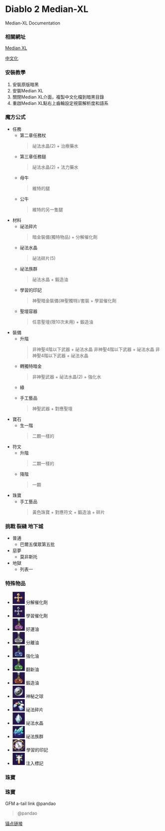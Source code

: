 # Diablo 2 Median-XL
Median-XL Documentation

### 相關網址

[Median XL](https://www.median-xl.com/)

[中文化](https://drive.google.com/drive/folders/1CUXpvFurxp30d-V_qqvnzP39B0U_Bv9b?usp=sharing
)

### 安裝教學

1. 安裝原版暗黑
2. 安裝Median XL
3. 關閉Median XL介面，複製中文化檔到暗黑目錄
4. 重啟Median XL點右上齒輪設定視窗解析度和語系

### 魔方公式
+ 任務
    + 第二章任務杖
        >祕法水晶(2) + 治療藥水
    + 第三章任務鎚
        >祕法水晶(2) + 法力藥水
    + 母牛
        >維特的腿
    + 公牛
        >維特的另一隻腿
+ 材料
    + 祕法碎片
        >暗金裝備(獨特物品) + 分解催化劑
    + 祕法水晶
        >祕法碎片(5)
    + 祕法族群
        >祕法水晶 + 鍛造油
    + 學習的印記
        >神聖暗金裝備(神聖獨特)/套裝 + 學習催化劑
    + 聖壇容器
        >任意聖壇(限10次未用) + 鍛造油
+ 裝備
    + 升階
        >非神聖4階以下武器 + 祕法水晶
        >非神聖4階以下武器 + 祕法水晶
        >非神聖4階以下武器 + 祕法水晶
    + 轉獨特暗金
        >非神聖武器 + 祕法水晶(2) + 強化水
    + 綠
        >
    + 手工藝品
        >神聖武器 + 對應聖壇
+ 寶石
    + 生一階
        >二顆一樣的
+ 符文
    + 升階
        >二顆一樣的
    + 降階
        >一顆
+ 珠寶
    + 手工藝品
        >黃色珠寶 + 對應符文 + 鍛造油 + 碎片

### 挑戰 裂縫 地下城
+ 普通
    + 巴爾五僕眾第五批
+ 惡夢
    + 莫非斯托
+ 地獄
    + 列表一

### 特殊物品
+ ![](https://github.com/zeen828/Diablo2_Median-XL/blob/master/images/分解催化劑.png) 分解催化劑
+ ![](https://github.com/zeen828/Diablo2_Median-XL/blob/master/images/學習催化劑.png) 學習催化劑
+ ![](https://github.com/zeen828/Diablo2_Median-XL/blob/master/images/好運油.png) 好運油
+ ![](https://github.com/zeen828/Diablo2_Median-XL/blob/master/images/分離油.png) 分離油
+ ![](https://github.com/zeen828/Diablo2_Median-XL/blob/master/images/強化油.png) 強化油
+ ![](https://github.com/zeen828/Diablo2_Median-XL/blob/master/images/翻新油.png) 翻新油
+ ![](https://github.com/zeen828/Diablo2_Median-XL/blob/master/images/鍛造油.png) 鍛造油
+ ![](https://github.com/zeen828/Diablo2_Median-XL/blob/master/images/神秘之球.png) 神秘之球
+ ![](https://github.com/zeen828/Diablo2_Median-XL/blob/master/images/祕法碎片.png) 祕法碎片
+ ![](https://github.com/zeen828/Diablo2_Median-XL/blob/master/images/祕法水晶.png) 祕法水晶
+ ![](https://github.com/zeen828/Diablo2_Median-XL/blob/master/images/祕法族群.png) 祕法族群
+ ![](https://github.com/zeen828/Diablo2_Median-XL/blob/master/images/學習的印記.png) 學習的印記
+ ![](https://github.com/zeen828/Diablo2_Median-XL/blob/master/images/注入標記.png) 注入標記

### 珠寶

### 珠寶

GFM a-tail link @pandao

> @pandao


[锚点链接][anchor-id] 

[anchor-id]: http://www.this-anchor-link.com/
